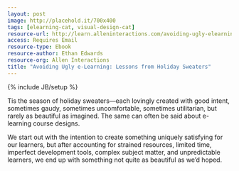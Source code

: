 ```yaml
---
layout: post
image: http://placehold.it/700x400
tags: [elearning-cat, visual-design-cat]
resource-url: http://learn.alleninteractions.com/avoiding-ugly-elearning
access: Requires Email
resource-type: Ebook
resource-author: Ethan Edwards
resource-org: Allen Interactions
title: "Avoiding Ugly e-Learning: Lessons from Holiday Sweaters"
---
```

{% include JB/setup %}

Tis the season of holiday sweaters—each lovingly created with good intent, sometimes gaudy, sometimes uncomfortable, sometimes utilitarian, but rarely as beautiful as imagined. The same can often be said about e-learning course designs.

We start out with the intention to create something uniquely satisfying for our learners, but after accounting for strained resources, limited time, imperfect development tools, complex subject matter, and unpredictable learners, we end up with something not quite as beautiful as we’d hoped.
